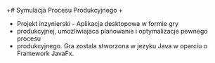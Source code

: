 +# Symulacja Procesu Produkcyjnego
+
+ Projekt inzynierski - Aplikacja desktopowa w formie gry
+ produkcyjnej, umozliwiajaca planowanie i optymalizacje pewnego procesu
+ produkcyjnego. Gra zostala stworzona w jezyku Java w oparciu o Framework JavaFx. 
